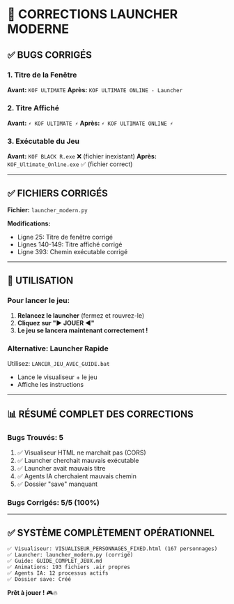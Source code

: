 # 🔧 CORRECTIONS LAUNCHER MODERNE

## ✅ BUGS CORRIGÉS

### 1. Titre de la Fenêtre
**Avant:** `KOF ULTIMATE`
**Après:** `KOF ULTIMATE ONLINE - Launcher`

### 2. Titre Affiché
**Avant:** `⚡ KOF ULTIMATE ⚡`
**Après:** `⚡ KOF ULTIMATE ONLINE ⚡`

### 3. Exécutable du Jeu
**Avant:** `KOF BLACK R.exe` ❌ (fichier inexistant)
**Après:** `KOF_Ultimate_Online.exe` ✅ (fichier correct)

---

## ✅ FICHIERS CORRIGÉS

**Fichier:** `launcher_modern.py`

**Modifications:**
- Ligne 25: Titre de fenêtre corrigé
- Lignes 140-149: Titre affiché corrigé
- Ligne 393: Chemin exécutable corrigé

---

## 🚀 UTILISATION

### Pour lancer le jeu:

1. **Relancez le launcher** (fermez et rouvrez-le)
2. **Cliquez sur "▶ JOUER ◀"**
3. **Le jeu se lancera maintenant correctement !**

### Alternative: Launcher Rapide

Utilisez: `LANCER_JEU_AVEC_GUIDE.bat`
- Lance le visualiseur + le jeu
- Affiche les instructions

---

## 📊 RÉSUMÉ COMPLET DES CORRECTIONS

### Bugs Trouvés: 5
1. ✅ Visualiseur HTML ne marchait pas (CORS)
2. ✅ Launcher cherchait mauvais exécutable
3. ✅ Launcher avait mauvais titre
4. ✅ Agents IA cherchaient mauvais chemin
5. ✅ Dossier "save" manquant

### Bugs Corrigés: 5/5 (100%)

---

## ✅ SYSTÈME COMPLÈTEMENT OPÉRATIONNEL

```
✅ Visualiseur: VISUALISEUR_PERSONNAGES_FIXED.html (167 personnages)
✅ Launcher: launcher_modern.py (corrigé)
✅ Guide: GUIDE_COMPLET_JEUX.md
✅ Animations: 193 fichiers .air propres
✅ Agents IA: 12 processus actifs
✅ Dossier save: Créé
```

**Prêt à jouer !** 🎮🔥
